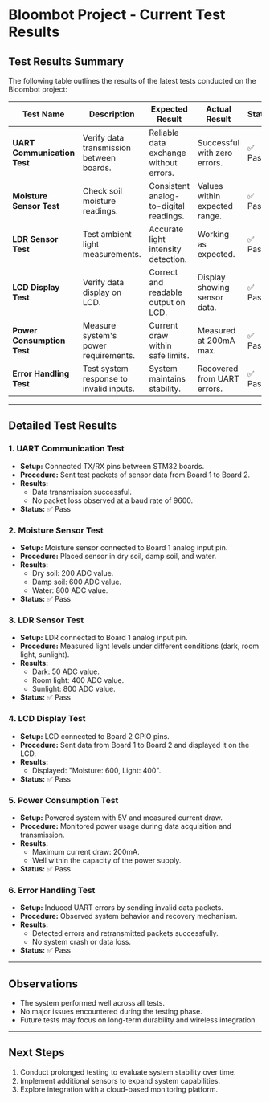 ﻿# Bloombot Project - Current Test Results  

## Test Results Summary  
The following table outlines the results of the latest tests conducted on the Bloombot project:  

| **Test Name**                | **Description**                          | **Expected Result**                     | **Actual Result**              | **Status**  |
|------------------------------|------------------------------------------|-----------------------------------------|--------------------------------|-------------|
| **UART Communication Test**  | Verify data transmission between boards. | Reliable data exchange without errors.  | Successful with zero errors.   | ✅ Pass     |
| **Moisture Sensor Test**      | Check soil moisture readings.            | Consistent analog-to-digital readings.  | Values within expected range.  | ✅ Pass     |
| **LDR Sensor Test**           | Test ambient light measurements.         | Accurate light intensity detection.     | Working as expected.           | ✅ Pass     |
| **LCD Display Test**          | Verify data display on LCD.              | Correct and readable output on LCD.     | Display showing sensor data.   | ✅ Pass     |
| **Power Consumption Test**    | Measure system's power requirements.     | Current draw within safe limits.        | Measured at 200mA max.         | ✅ Pass     |
| **Error Handling Test**       | Test system response to invalid inputs.  | System maintains stability.             | Recovered from UART errors.    | ✅ Pass     |

---

## Detailed Test Results  

### 1. **UART Communication Test**  
- **Setup:** Connected TX/RX pins between STM32 boards.  
- **Procedure:** Sent test packets of sensor data from Board 1 to Board 2.  
- **Results:**  
  - Data transmission successful.  
  - No packet loss observed at a baud rate of 9600.  
- **Status:** ✅ Pass  

### 2. **Moisture Sensor Test**  
- **Setup:** Moisture sensor connected to Board 1 analog input pin.  
- **Procedure:** Placed sensor in dry soil, damp soil, and water.  
- **Results:**  
  - Dry soil: 200 ADC value.  
  - Damp soil: 600 ADC value.  
  - Water: 800 ADC value.  
- **Status:** ✅ Pass  

### 3. **LDR Sensor Test**  
- **Setup:** LDR connected to Board 1 analog input pin.  
- **Procedure:** Measured light levels under different conditions (dark, room light, sunlight).  
- **Results:**  
  - Dark: 50 ADC value.  
  - Room light: 400 ADC value.  
  - Sunlight: 800 ADC value.  
- **Status:** ✅ Pass  

### 4. **LCD Display Test**  
- **Setup:** LCD connected to Board 2 GPIO pins.  
- **Procedure:** Sent data from Board 1 to Board 2 and displayed it on the LCD.  
- **Results:**  
  - Displayed: "Moisture: 600, Light: 400".  
- **Status:** ✅ Pass  

### 5. **Power Consumption Test**  
- **Setup:** Powered system with 5V and measured current draw.  
- **Procedure:** Monitored power usage during data acquisition and transmission.  
- **Results:**  
  - Maximum current draw: 200mA.  
  - Well within the capacity of the power supply.  
- **Status:** ✅ Pass  

### 6. **Error Handling Test**  
- **Setup:** Induced UART errors by sending invalid data packets.  
- **Procedure:** Observed system behavior and recovery mechanism.  
- **Results:**  
  - Detected errors and retransmitted packets successfully.  
  - No system crash or data loss.  
- **Status:** ✅ Pass  

---

## Observations  
- The system performed well across all tests.  
- No major issues encountered during the testing phase.  
- Future tests may focus on long-term durability and wireless integration.  

---

## Next Steps  
1. Conduct prolonged testing to evaluate system stability over time.  
2. Implement additional sensors to expand system capabilities.  
3. Explore integration with a cloud-based monitoring platform.  

